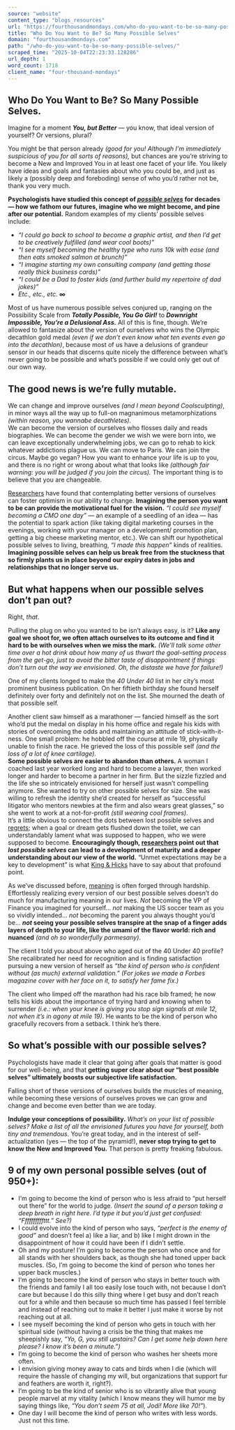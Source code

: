 ```yaml
---
source: "website"
content_type: "blogs_resources"
url: "https://fourthousandmondays.com/who-do-you-want-to-be-so-many-possible-selves/"
title: "Who Do You Want to Be? So Many Possible Selves"
domain: "fourthousandmondays.com"
path: "/who-do-you-want-to-be-so-many-possible-selves/"
scraped_time: "2025-10-04T22:23:33.128286"
url_depth: 1
word_count: 1718
client_name: "four-thousand-mondays"
---
```


## Who Do You Want to Be? So Many Possible Selves.

Imagine for a moment **_You, but Better_** — you know, that ideal version of yourself? Or versions, plural?

You might be that person already _(good for you! Although I’m immediately suspicious of you for all sorts of reasons),_ but chances are you’re striving to become a New and Improved You in at least one facet of your life. You likely have ideas and goals and fantasies about who you could be, and just as likely a (possibly deep and foreboding) sense of who you’d rather not be, thank you very much.

**Psychologists have studied this concept of _[possible selves](https://web.stanford.edu/~hazelm/publications/1986_Markus%20&%20Nurius_PossibleSelves.pdf)_ for decades — how we fathom our futures, imagine who we might become, and pine after our potential.** Random examples of my clients’ possible selves include:

*   _“I could go back to school to become a graphic artist, and then I’d get to be creatively fulfilled (and wear cool boots)”_
*   _“I see myself becoming the healthy type who runs 10k with ease (and then eats smoked salmon at brunch)”_
*   _“I imagine starting my own consulting company (and getting those really thick business cards)”_
*   _“I could be a Dad to foster kids (and further build my repertoire of dad jokes)”_
*   _Etc., etc., etc._ **∞**

Most of us have numerous possible selves conjured up, ranging on the Possibility Scale from **_Totally Possible, You Go Girl!_** to **_Downright Impossible, You’re a Delusional Ass._** All of this is fine, though. We’re allowed to fantasize about the version of ourselves who wins the Olympic decathlon gold medal _(even if we don’t even know what ten events even go into the decathlon)_, because most of us have a delusions of grandeur sensor in our heads that discerns quite nicely the difference between what’s never going to be possible and what’s possible if we could only get out of our own way.

## **The good news is we’re fully mutable.**

We can change and improve ourselves _(and I mean beyond Coolsculpting)_, in minor ways all the way up to full-on magnanimous metamorphizations _(within reason, you wannabe decathletes)._  
We can become the version of ourselves who flosses daily and reads biographies. We can become the gender we wish we were born into, we can leave exceptionally underwhelming jobs, we can go to rehab to kick whatever addictions plague us. We can move to Paris. We can join the circus. Maybe go vegan? How you want to enhance your life is up to you, and there is no right or wrong about what that looks like _(although fair warning: you will be judged if you join the circus)._ The important thing is to believe that you are changeable.

[Researchers](https://deepblue.lib.umich.edu/bitstream/handle/2027.42/64253/Possible_selves_as_roadmaps.pdf?sequence=1) have found that contemplating better versions of ourselves can foster optimism in our ability to change. **Imagining the person you want to be can provide the motivational fuel for the vision.** _“I could see myself becoming a CMO one day” —_ an example of a seedling of an idea — has the potential to spark action (like taking digital marketing courses in the evenings, working with your manager on a development/ promotion plan, getting a big cheese marketing mentor, etc.). We can shift our hypothetical possible selves to living, breathing, _“I made this happen”_ kinds of realities. **Imagining possible selves can help us break free from the stuckness that so firmly plants us in place beyond our expiry dates in jobs and relationships that no longer serve us.**

## **But what happens when our possible selves don’t pan out?**

Right, _that_.

Pulling the plug on who you wanted to be isn’t always easy, is it? **Like any goal we shoot for, we often attach ourselves to its outcome and find it hard to be with ourselves when we miss the mark.** _(We’ll talk some other time over a hot drink about how many of us thwart the goal-setting process from the get-go, just to avoid the bitter taste of disappointment if things don’t turn out the way we envisioned. Oh, the distaste we have for failure!)_

One of my clients longed to make the _40 Under 40_ list in her city’s most prominent business publication. On her fiftieth birthday she found herself definitely over forty and definitely not on the list. She mourned the death of that possible self.

Another client saw himself as a marathoner — fancied himself as the sort who’d put the medal on display in his home office and regale his kids with stories of overcoming the odds and maintaining an attitude of stick-with-it-ness. One small problem: he hobbled off the course at mile 19, physically unable to finish the race. He grieved the loss of this possible self _(and the loss of a lot of knee cartilage)._  
**Some possible selves are easier to abandon than others.** A woman I coached last year worked long and hard to become a lawyer, then worked longer and harder to become a partner in her firm. But the sizzle fizzled and the life she so intricately envisioned for herself just wasn’t compelling anymore. She wanted to try on other possible selves for size. She was willing to refresh the identity she’d created for herself as “successful litigator who mentors newbies at the firm and also wears great glasses,” so she went to work at a not-for-profit _(still wearing cool frames)._  
It’s a little obvious to connect the dots between lost possible selves and [regrets](https://fourthousandmondays.com/regrets-your-secret-to-a-well-lived-life/); when a goal or dream gets flushed down the toilet, we can understandably lament what was supposed to happen, who we were supposed to become. **Encouragingly though, [researchers](https://onlinelibrary.wiley.com/doi/abs/10.1002/ace.254) point out that _lost possible selves_ can lead to a development of maturity and a deeper understanding about our view of the world.** “Unmet expectations may be a key to development” is what [King & Hicks](https://onlinelibrary.wiley.com/doi/abs/10.1002/ace.254) have to say about that profound point.

As we’ve discussed before, [meaning](https://fourthousandmondays.com/10-things-meaning-full-people-do/) is often forged through hardship. Effortlessly realizing every version of our best possible selves doesn’t do much for manufacturing meaning in our lives. _Not_ becoming the VP of Finance you imagined for yourself… _not_ making the US soccer team as you so vividly intended… _not_ becoming the parent you always thought you’d be… **_not_ seeing your possible selves transpire at the snap of a finger adds layers of depth to your life, like the umami of the flavor world: rich and nuanced** _(and oh so wonderfully parmesany)_.

The client I told you about above who aged out of the 40 Under 40 profile? She recalibrated her need for recognition and is finding satisfaction pursuing a new version of herself as _“the kind of person who is confident without (as much) external validation.” (For jokes we made a Forbes magazine cover with her face on it, to satisfy her fame fix.)_

The client who limped off the marathon had his race bib framed; he now tells his kids about the importance of trying hard and knowing when to surrender _(i.e.: when your knee is giving you stop sign signals at mile 12, not when it’s in agony at mile 19)_. He wants to be the kind of person who gracefully recovers from a setback. I think he’s there.

## **So what’s possible with our possible selves?**

Psychologists have made it clear that going after goals that matter is good for our well-being, and that **getting super clear about our “best possible selves” ultimately boosts our subjective life satisfaction.**

Falling short of these versions of ourselves builds the muscles of meaning, while becoming these versions of ourselves proves we can grow and change and become even better than we are today.

**Indulge your conceptions of possibility.** _What’s on your list of possible selves? Make a list of all the envisioned futures you have for yourself, both tiny and tremendous._ You’re great today, and in the interest of self-actualization (yes — the top of the pyramid!), **never stop trying to get to know the New and Improved You.** That person is pretty freaking fabulous.

## **9 of my own personal possible selves (out of 950+):**

*   I‘m going to become the kind of person who is less afraid to “put herself out there” for the world to judge. _(Insert the sound of a person taking a deep breath in right here. I’d type it but you’d just get confused: “Ffffffffffttt.” See?)_
*   I could evolve into the kind of person who says, _“perfect is the enemy of good”_ and doesn’t feel a) like a liar, and b) like I might drown in the disappointment of how it could have been if I didn’t settle.
*   Oh and my posture! I’m going to become the person who once and for all stands with her shoulders back, as though she had toned upper back muscles. (So, I’m going to become the kind of person who tones her upper back muscles.)
*   I‘m going to become the kind of person who stays in better touch with the friends and family I all too easily lose touch with, not because I don’t care but because I do this silly thing where I get busy and don’t reach out for a while and then because so much time has passed I feel terrible and instead of reaching out to make it better I just make it worse by not reaching out at all.
*   I see myself becoming the kind of person who gets in touch with her spiritual side (without having a crisis be the thing that makes me sheepishly say, _“Yo, G, you still upstairs? Can I get some help down here please? I know it’s been a minute.”)_
*   I’m going to become the kind of person who washes her sheets more often.
*   I envision giving money away to cats and birds when I die (which will require the hassle of changing my will, but organizations that support fur and feathers are worth it, right?).
*   I’m going to be the kind of senior who is so vibrantly alive that young people marvel at my vitality (which I know means they will humor me by saying things like, _“You don’t seem 75 at all, Jodi! More like 70!”_).
*   One day I will become the kind of person who writes with less words. Just not this time.